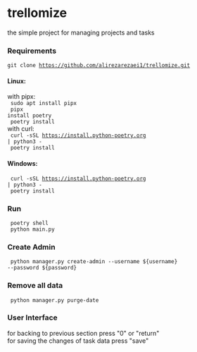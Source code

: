 # trellomize
the simple project for managing projects and tasks

### Requirements
<code>git clone https://github.com/alirezarezaei1/trellomize.git </code> 
#### Linux: 
with pipx: <br>
<code> sudo apt install pipx </code>
<br>
<code> pipx install poetry </code>
<br>
<code> poetry install </code>
<br>
with curl: <br>
<code> curl -sSL https://install.python-poetry.org | python3 - </code>
<br>
<code> poetry install </code>
<br>

#### Windows:
<code> curl -sSL https://install.python-poetry.org | python3 - </code>
<br>
<code> poetry install </code>
<br>

### Run
<code> poetry shell </code>
<br>
<code> python main.py </code>

### Create Admin
<code> python manager.py create-admin --username ${username} --password ${password} </code>

### Remove all data
<code> python manager.py purge-date </code>

### User Interface
for backing to previous section press "0" or "return" 
<br>
for saving the changes of task data press "save"

